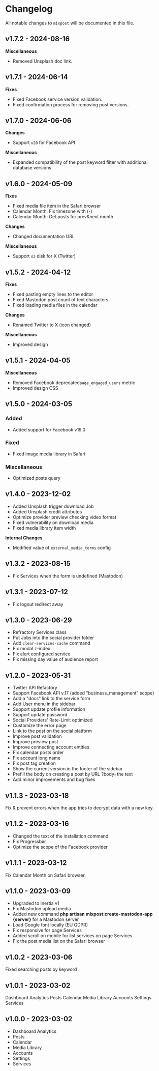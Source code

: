 # Changelog

All notable changes to `mixpost` will be documented in this file.

## v1.7.2 - 2024-08-16

**Miscellaneous**

- Removed Unsplash doc link.

## v1.7.1 - 2024-06-14

**Fixes**

- Fixed Facebook service version validation.
- Fixed confirmation process for removing post versions.

## v1.7.0 - 2024-06-06

**Changes**

- Support `v20` for Facebook API

**Miscellaneous**

- Expanded compatibility of the post keyword filter with additional database versions

## v1.6.0 - 2024-05-09

**Fixes**

- Fixed media file item in the Safari browser
- Calendar Month: Fix timezone with (-)
- Calendar Month: Get posts for prev&next month

**Changes**

- Changed documentation URL

**Miscellaneous**

- Support `s3` disk for X (Twitter)

## v1.5.2 - 2024-04-12

**Fixes**

- Fixed pasting empty lines to the editor
- Fixed Mastodon post count of text characters
- Fixed loading media files in the calendar

**Changes**

- Renamed Twitter to X (icon changed)

**Miscellaneous**

- Improved design

## v1.5.1 - 2024-04-05

**Miscellaneous**

- Removed Facebook deprecated`page_engaged_users` metric
- Improved design CSS

## v1.5.0 - 2024-03-05

### Added

- Added support for Facebook v19.0

### Fixed

- Fixed image media library in Safari

### Miscellaneous

- Optimized posts query

## v1.4.0 - 2023-12-02

- Added Unsplash trigger download Job
- Added Unsplash credit attributes
- Optimize provider preview checking video format
- Fixed vulnerability on download media
- Fixed media library item width

**Internal Changes**

- Modified value of `external_media_terms` config

## v1.3.2 - 2023-08-15

- Fix Services when the form is undefined (Mastodon)

## v1.3.1 - 2023-07-12

- Fix logout redirect away

## v1.3.0 - 2023-06-29

- Refractory Services class
- Put Jobs into the social provider folder
- Add `clear-services-cache` command
- Fix modal z-index
- Fix alert configured service
- Fix missing day value of audience report

## v1.2.0 - 2023-05-31

- Twitter API Refactory
- Support Facebook API v.17 (added "business_management" scope)
- Add a "docs" link to the service form
- Add User menu in the sidebar
- Support update profile information
- Support update password
- Social Providers' Rate-Limit optimized
- Customize the error page
- Link to the post on the social platform
- Improve post validation
- Improve preview post
- Improve connecting account entities
- Fix calendar posts order
- Fix account long name
- Fix post tag creation
- Show the current version in the footer of the sidebar
- Prefill the body on creating a post by URL ?body=the text
- Add minor improvements and bug fixes

## v1.1.3 - 2023-03-18

Fix & prevent errors when the app tries to decrypt data with a new key.

## v1.1.2 - 2023-03-16

- Changed the text of the installation command
- Fix Progressbar
- Optimize the scope of the Facebook provider

## v1.1.1 - 2023-03-12

Fix Calendar Month on Safari browser.

## v1.1.0 - 2023-03-09

- Upgraded to Inertia v1
- Fix Mastodon upload media
- Added new command **php artisan mixpost:create-mastodon-app {server}** for a Mastodon server
- Load Google font locally (EU GDPR)
- Fix responsive for page Services
- Added scroll on mobile for list services on page Services
- Fix the post media list on the Safari browser

## v1.0.2 - 2023-03-06

Fixed searching posts by keyword

## v1.0.1 - 2023-03-02

Dashboard Analytics
Posts
Calendar
Media Library
Accounts
Settings
Services

## v1.0.0 - 2023-03-02

- Dashboard Analytics
- Posts
- Calendar
- Media Library
- Accounts
- Settings
- Services

